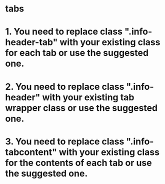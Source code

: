 # tabs
# 1. You need to replace class ".info-header-tab" with your existing class for each tab or use the suggested one.
# 2. You need to replace class ".info-header" with your existing tab wrapper class or use the suggested one.
# 3. You need to replace class ".info-tabcontent" with your existing class for the contents of each tab or use the suggested one.
